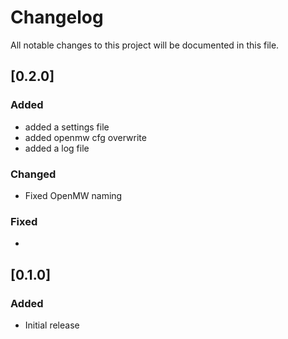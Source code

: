 # Changelog

All notable changes to this project will be documented in this file.

## [0.2.0]

### Added

- added a settings file
- added openmw cfg overwrite
- added a log file

### Changed

- Fixed OpenMW naming

### Fixed

-

## [0.1.0]

### Added

- Initial release
